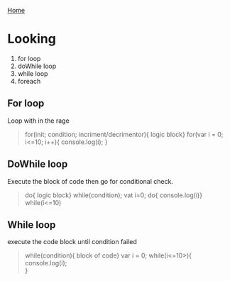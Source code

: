 [Home](Readme.md)
# Looking
1. for loop
1. doWhile loop
1. while loop
1. foreach

## For loop
Loop with in the rage
> for(init; condition; incriment/decrimentor){ logic block}
> for(var i = 0; i<=10; i++){
>     console.log(i);
> }

## DoWhile loop
Execute the block of code then go for conditional check.
> do{ logic block} while(condition);
> vat i=0;
> do{ console.log(i)}
> while(i<=10)

## While loop
execute the code block until condition failed
> while(condition){ block of code}
> var i = 0;
> while(i<=10>){
>      console.log(i);  
> }